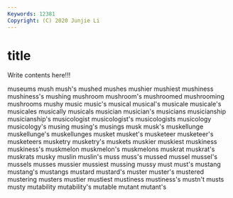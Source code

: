 ```yaml
---
Keywords: 12381
Copyright: (C) 2020 Junjie Li
---
```


# title

Write contents here!!!

museums 
mush 
mush's 
mushed 
mushes
mushier 
mushiest 
mushiness 
mushiness's 
mushing 
mushroom 
mushroom's 
mushroomed 
mushrooming 
mushrooms
mushy 
music 
music's 
musical 
musical's 
musicale 
musicale's 
musicales 
musically 
musicals
musician 
musician's 
musicians 
musicianship 
musicianship's 
musicologist 
musicologist's 
musicologists 
musicology 
musicology's
musing 
musing's 
musings 
musk 
musk's 
muskellunge 
muskellunge's 
muskellunges 
musket 
musket's
musketeer 
musketeer's 
musketeers 
musketry 
musketry's 
muskets 
muskier 
muskiest 
muskiness 
muskiness's
muskmelon 
muskmelon's 
muskmelons 
muskrat 
muskrat's 
muskrats 
musky 
muslin 
muslin's 
muss
muss's 
mussed 
mussel 
mussel's 
mussels 
musses 
mussier 
mussiest 
mussing 
mussy
must 
must's 
mustang 
mustang's 
mustangs 
mustard 
mustard's 
muster 
muster's 
mustered
mustering 
musters 
mustier 
mustiest 
mustiness 
mustiness's 
mustn't 
musts 
musty 
mutability
mutability's 
mutable 
mutant 
mutant's 

